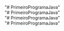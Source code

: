 "# PrimeiroProgramaJava"  
"# PrimeiroProgramaJava"  
"# PrimeiroProgramaJava"  
"# PrimeiroProgramaJava"  
